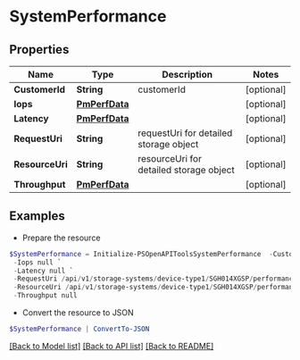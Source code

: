 # SystemPerformance
## Properties

Name | Type | Description | Notes
------------ | ------------- | ------------- | -------------
**CustomerId** | **String** | customerId | [optional] 
**Iops** | [**PmPerfData**](PmPerfData.md) |  | [optional] 
**Latency** | [**PmPerfData**](PmPerfData.md) |  | [optional] 
**RequestUri** | **String** | requestUri for detailed storage object | [optional] 
**ResourceUri** | **String** | resourceUri for detailed storage object | [optional] 
**Throughput** | [**PmPerfData**](PmPerfData.md) |  | [optional] 

## Examples

- Prepare the resource
```powershell
$SystemPerformance = Initialize-PSOpenAPIToolsSystemPerformance  -CustomerId string `
 -Iops null `
 -Latency null `
 -RequestUri /api/v1/storage-systems/device-type1/SGH014XGSP/performance-statistics `
 -ResourceUri /api/v1/storage-systems/device-type1/SGH014XGSP/performance-statistics `
 -Throughput null
```

- Convert the resource to JSON
```powershell
$SystemPerformance | ConvertTo-JSON
```

[[Back to Model list]](../README.md#documentation-for-models) [[Back to API list]](../README.md#documentation-for-api-endpoints) [[Back to README]](../README.md)

